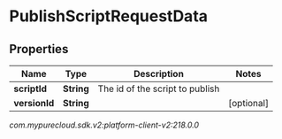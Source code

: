 # PublishScriptRequestData


## Properties

| Name | Type | Description | Notes |
| ------------ | ------------- | ------------- | ------------- |
| **scriptId** | **String** | The id of the script to publish |  |
| **versionId** | **String** |  |  [optional] |




_com.mypurecloud.sdk.v2:platform-client-v2:218.0.0_
